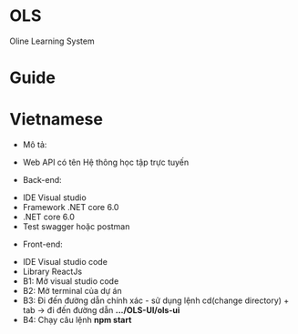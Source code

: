 # OLS
Oline Learning System

# Guide
# Vietnamese
* Mô tả:
- Web API có tên Hệ thông học tập trực tuyến

* Back-end:
- IDE Visual studio
- Framework .NET core 6.0
- .NET core 6.0
- Test swagger hoặc postman

* Front-end:
- IDE Visual studio code
- Library ReactJs
- B1: Mở visual studio code
- B2: Mở terminal của dự án
- B3: Đi đến đường dẫn chính xác - sử dụng lệnh cd(change directory) + tab -> đi đến đường dẫn **.../OLS-UI/ols-ui**
- B4: Chạy câu lệnh **npm start**
